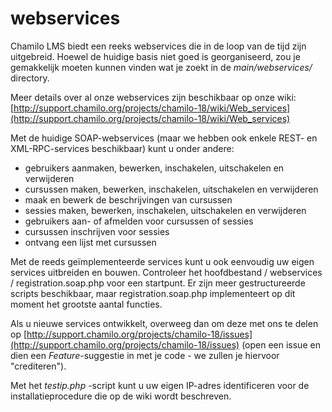 # webservices

Chamilo LMS biedt een reeks webservices die in de loop van de tijd zijn uitgebreid. Hoewel de huidige basis niet goed is georganiseerd, zou je gemakkelijk moeten kunnen vinden wat je zoekt in de _main/webservices/_ directory.

Meer details over al onze webservices zijn beschikbaar op onze wiki: [http://support.chamilo.org/projects/chamilo-18/wiki/Web_services](http://support.chamilo.org/projects/chamilo-18/wiki/Web_services)

Met de huidige SOAP-webservices \(maar we hebben ook enkele REST- en XML-RPC-services beschikbaar\) kunt u onder andere:

* gebruikers aanmaken, bewerken, inschakelen, uitschakelen en verwijderen
* cursussen maken, bewerken, inschakelen, uitschakelen en verwijderen
* maak en bewerk de beschrijvingen van cursussen
* sessies maken, bewerken, inschakelen, uitschakelen en verwijderen
* gebruikers aan- of afmelden voor cursussen of sessies
* cursussen inschrijven voor sessies
* ontvang een lijst met cursussen

Met de reeds geïmplementeerde services kunt u ook eenvoudig uw eigen services uitbreiden en bouwen. Controleer het hoofdbestand / webservices / registration.soap.php voor een startpunt. Er zijn meer gestructureerde scripts beschikbaar, maar registration.soap.php implementeert op dit moment het grootste aantal functies.

Als u nieuwe services ontwikkelt, overweeg dan om deze met ons te delen op [http://support.chamilo.org/projects/chamilo-18/issues](http://support.chamilo.org/projects/chamilo-18/issues) \(open een issue en dien een _Feature_-suggestie in met je code - we zullen je hiervoor "crediteren"\).

Met het _testip.php_ -script kunt u uw eigen IP-adres identificeren voor de installatieprocedure die op de wiki wordt beschreven.

